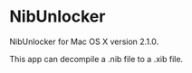 # NibUnlocker
NibUnlocker for Mac OS X version 2.1.0.

This app can decompile a .nib file to a .xib file.
